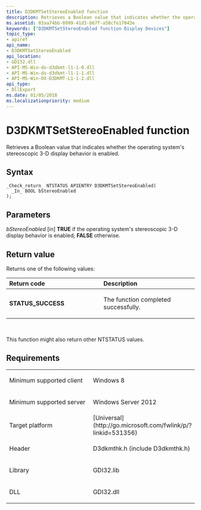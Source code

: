 ```yaml
---
title: D3DKMTSetStereoEnabled function
description: Retrieves a Boolean value that indicates whether the operating system's stereoscopic 3-D display behavior is enabled.
ms.assetid: 03aa74bb-0999-41d3-b67f-a58cfe17043e
keywords: ["D3DKMTSetStereoEnabled function Display Devices"]
topic_type:
- apiref
api_name:
- D3DKMTSetStereoEnabled
api_location:
- GDI32.dll
- API-MS-Win-dx-d3dkmt-l1-1-0.dll
- API-MS-Win-dx-d3dkmt-l1-1-1.dll
- API-MS-Win-DX-D3DKMT-L1-1-2.dll
api_type:
- DllExport
ms.date: 01/05/2018
ms.localizationpriority: medium
---
```


# D3DKMTSetStereoEnabled function


Retrieves a Boolean value that indicates whether the operating system's stereoscopic 3-D display behavior is enabled.

Syntax
------

```ManagedCPlusPlus
_Check_return_ NTSTATUS APIENTRY D3DKMTSetStereoEnabled(
  _In_ BOOL bStereoEnabled
);
```

Parameters
----------

*bStereoEnabled* \[in\]
**TRUE** if the operating system's stereoscopic 3-D display behavior is enabled; **FALSE** otherwise.

Return value
------------

Returns one of the following values:

<table>
<colgroup>
<col width="50%" />
<col width="50%" />
</colgroup>
<thead>
<tr class="header">
<th align="left">Return code</th>
<th align="left">Description</th>
</tr>
</thead>
<tbody>
<tr class="odd">
<td align="left"><strong>STATUS_SUCCESS</strong></td>
<td align="left"><p>The function completed successfully.</p></td>
</tr>
</tbody>
</table>

 

This function might also return other NTSTATUS values.

Requirements
------------

<table>
<colgroup>
<col width="50%" />
<col width="50%" />
</colgroup>
<tbody>
<tr class="odd">
<td align="left"><p>Minimum supported client</p></td>
<td align="left"><p>Windows 8</p></td>
</tr>
<tr class="even">
<td align="left"><p>Minimum supported server</p></td>
<td align="left"><p>Windows Server 2012</p></td>
</tr>
<tr class="odd">
<td align="left"><p>Target platform</p></td>
<td align="left">[Universal](http://go.microsoft.com/fwlink/p/?linkid=531356)</td>
</tr>
<tr class="even">
<td align="left"><p>Header</p></td>
<td align="left">D3dkmthk.h (include D3dkmthk.h)</td>
</tr>
<tr class="odd">
<td align="left"><p>Library</p></td>
<td align="left">GDI32.lib</td>
</tr>
<tr class="even">
<td align="left"><p>DLL</p></td>
<td align="left">GDI32.dll</td>
</tr>
</tbody>
</table>

 

 





